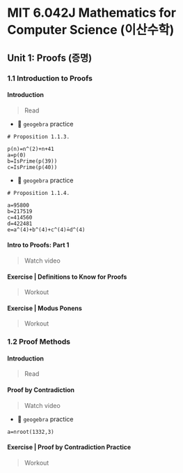 # MIT 6.042J Mathematics for Computer Science (이산수학)

## Unit 1: Proofs (증명)
### 1.1 Introduction to Proofs
#### Introduction
> Read
- 🎯 `geogebra` practice
```
# Proposition 1.1.3.

p(n)=n^(2)+n+41
a=p(0)
b=IsPrime(p(39))
c=IsPrime(p(40))
```
- 🎯 `geogebra` practice
```
# Proposition 1.1.4.

a=95800
b=217519
c=414560
d=422481
e=a^(4)+b^(4)+c^(4)≟d^(4)
```
#### Intro to Proofs: Part 1
> Watch video
#### Exercise | Definitions to Know for Proofs
> Workout
#### Exercise | Modus Ponens
> Workout
### 1.2 Proof Methods 
#### Introduction
> Read
#### Proof by Contradiction
> Watch video
- 🎯 `geogebra` practice
```
a=nroot(1332,3)
```
#### Exercise | Proof by Contradiction Practice
> Workout







